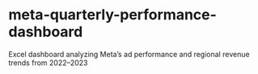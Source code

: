 # meta-quarterly-performance-dashboard
Excel dashboard analyzing Meta’s ad performance and regional revenue trends from 2022–2023
